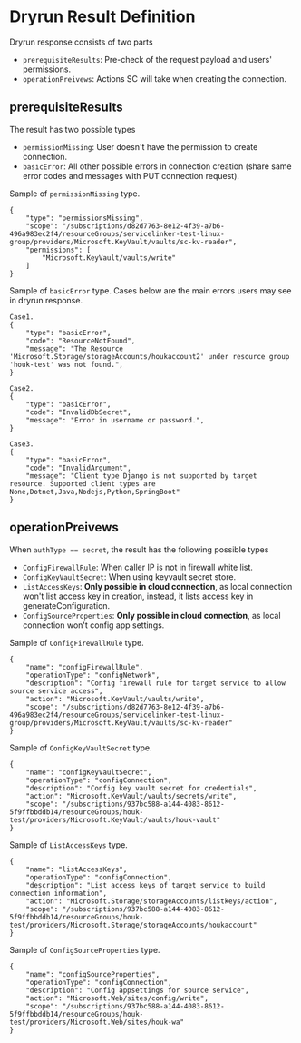 # Dryrun Result Definition
Dryrun response consists of two parts
- `prerequisiteResults`: Pre-check of the request payload and users' permissions.
- `operationPreivews`: Actions SC will take when creating the connection.

## prerequisiteResults
The result has two possible types
- `permissionMissing`: User doesn't have the permission to create connection.
- `basicError`: All other possible errors in connection creation (share same error codes and messages with PUT connection request).

Sample of `permissionMissing` type.
```
{
    "type": "permissionsMissing",
    "scope": "/subscriptions/d82d7763-8e12-4f39-a7b6-496a983ec2f4/resourceGroups/servicelinker-test-linux-group/providers/Microsoft.KeyVault/vaults/sc-kv-reader",
    "permissions": [
        "Microsoft.KeyVault/vaults/write"
    ]
}
```

Sample of `basicError` type. Cases below are the main errors users may see in dryrun response.
```
Case1.
{
    "type": "basicError",
    "code": "ResourceNotFound",
    "message": "The Resource 'Microsoft.Storage/storageAccounts/houkaccount2' under resource group 'houk-test' was not found.",
}
```

```
Case2.
{
    "type": "basicError",
    "code": "InvalidDbSecret",
    "message": "Error in username or password.",
}
```

```
Case3.
{
    "type": "basicError",
    "code": "InvalidArgument",
    "message": "Client type Django is not supported by target resource. Supported client types are None,Dotnet,Java,Nodejs,Python,SpringBoot"
}
```

## operationPreivews
When `authType == secret`, the result has the following possible types
- `ConfigFirewallRule`: When caller IP is not in firewall white list.
- `ConfigKeyVaultSecret`: When using keyvault secret store.
- `ListAccessKeys`: **Only possible in cloud connection**, as local connection won't list access key in creation, instead, it lists access key in generateConfiguration.
- `ConfigSourceProperties`: **Only possible in cloud connection**, as local connection won't config app settings.

Sample of `ConfigFirewallRule` type.
```
{
    "name": "configFirewallRule",
    "operationType": "configNetwork",
    "description": "Config firewall rule for target service to allow source service access",
    "action": "Microsoft.KeyVault/vaults/write",
    "scope": "/subscriptions/d82d7763-8e12-4f39-a7b6-496a983ec2f4/resourceGroups/servicelinker-test-linux-group/providers/Microsoft.KeyVault/vaults/sc-kv-reader"
}
```

Sample of `ConfigKeyVaultSecret` type.
```
{
    "name": "configKeyVaultSecret",
    "operationType": "configConnection",
    "description": "Config key vault secret for credentials",
    "action": "Microsoft.KeyVault/vaults/secrets/write",
    "scope": "/subscriptions/937bc588-a144-4083-8612-5f9ffbbddb14/resourceGroups/houk-test/providers/Microsoft.KeyVault/vaults/houk-vault"
}
```

Sample of `ListAccessKeys` type.
```
{
    "name": "listAccessKeys",
    "operationType": "configConnection",
    "description": "List access keys of target service to build connection information",
    "action": "Microsoft.Storage/storageAccounts/listkeys/action",
    "scope": "/subscriptions/937bc588-a144-4083-8612-5f9ffbbddb14/resourceGroups/houk-test/providers/Microsoft.Storage/storageAccounts/houkaccount"
}
```

Sample of `ConfigSourceProperties` type.
```
{
    "name": "configSourceProperties",
    "operationType": "configConnection",
    "description": "Config appsettings for source service",
    "action": "Microsoft.Web/sites/config/write",
    "scope": "/subscriptions/937bc588-a144-4083-8612-5f9ffbbddb14/resourceGroups/houk-test/providers/Microsoft.Web/sites/houk-wa"
}
```